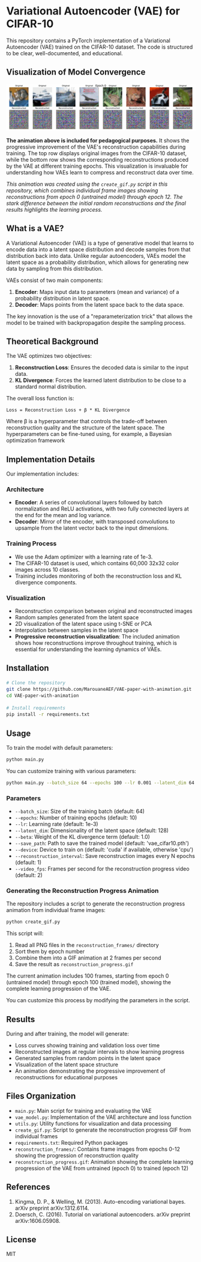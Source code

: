 # Variational Autoencoder (VAE) for CIFAR-10

This repository contains a PyTorch implementation of a Variational Autoencoder (VAE) trained on the CIFAR-10 dataset. The code is structured to be clear, well-documented, and educational.

## Visualization of Model Convergence

![VAE Training Progress](reconstruction_progress.gif)

**The animation above is included for pedagogical purposes.** It shows the progressive improvement of the VAE's reconstruction capabilities during training. The top row displays original images from the CIFAR-10 dataset, while the bottom row shows the corresponding reconstructions produced by the VAE at different training epochs. This visualization is invaluable for understanding how VAEs learn to compress and reconstruct data over time.

*This animation was created using the `create_gif.py` script in this repository, which combines individual frame images showing reconstructions from epoch 0 (untrained model) through epoch 12. The stark difference between the initial random reconstructions and the final results highlights the learning process.*

## What is a VAE?

A Variational Autoencoder (VAE) is a type of generative model that learns to encode data into a latent space distribution and decode samples from that distribution back into data. Unlike regular autoencoders, VAEs model the latent space as a probability distribution, which allows for generating new data by sampling from this distribution.

VAEs consist of two main components:
1. **Encoder**: Maps input data to parameters (mean and variance) of a probability distribution in latent space.
2. **Decoder**: Maps points from the latent space back to the data space.

The key innovation is the use of a "reparameterization trick" that allows the model to be trained with backpropagation despite the sampling process.

## Theoretical Background

The VAE optimizes two objectives:
1. **Reconstruction Loss**: Ensures the decoded data is similar to the input data.
2. **KL Divergence**: Forces the learned latent distribution to be close to a standard normal distribution.

The overall loss function is:
```
Loss = Reconstruction Loss + β * KL Divergence
```

Where β is a hyperparameter that controls the trade-off between reconstruction quality and the structure of the latent space.
The hyperparameters can be fine-tuned using, for example, a Bayesian optimization framework

## Implementation Details

Our implementation includes:

### Architecture
- **Encoder**: A series of convolutional layers followed by batch normalization and ReLU activations, with two fully connected layers at the end for the mean and log variance.
- **Decoder**: Mirror of the encoder, with transposed convolutions to upsample from the latent vector back to the input dimensions.

### Training Process
- We use the Adam optimizer with a learning rate of 1e-3.
- The CIFAR-10 dataset is used, which contains 60,000 32x32 color images across 10 classes.
- Training includes monitoring of both the reconstruction loss and KL divergence components.

### Visualization
- Reconstruction comparison between original and reconstructed images
- Random samples generated from the latent space
- 2D visualization of the latent space using t-SNE or PCA
- Interpolation between samples in the latent space
- **Progressive reconstruction visualization**: The included animation shows how reconstructions improve throughout training, which is essential for understanding the learning dynamics of VAEs.

## Installation

```bash
# Clone the repository
git clone https://github.com/MarouaneAEF/VAE-paper-with-animation.git
cd VAE-paper-with-animation

# Install requirements
pip install -r requirements.txt
```

## Usage

To train the model with default parameters:

```bash
python main.py
```

You can customize training with various parameters:

```bash
python main.py --batch_size 64 --epochs 100 --lr 0.001 --latent_dim 64 --beta 1.0
```

### Parameters

- `--batch_size`: Size of the training batch (default: 64)
- `--epochs`: Number of training epochs (default: 10)
- `--lr`: Learning rate (default: 1e-3)
- `--latent_dim`: Dimensionality of the latent space (default: 128)
- `--beta`: Weight of the KL divergence term (default: 1.0)
- `--save_path`: Path to save the trained model (default: 'vae_cifar10.pth')
- `--device`: Device to train on (default: 'cuda' if available, otherwise 'cpu')
- `--reconstruction_interval`: Save reconstruction images every N epochs (default: 1)
- `--video_fps`: Frames per second for the reconstruction progress video (default: 2)

### Generating the Reconstruction Progress Animation

The repository includes a script to generate the reconstruction progress animation from individual frame images:

```bash
python create_gif.py
```

This script will:
1. Read all PNG files in the `reconstruction_frames/` directory
2. Sort them by epoch number
3. Combine them into a GIF animation at 2 frames per second
4. Save the result as `reconstruction_progress.gif`

The current animation includes 100 frames, starting from epoch 0 (untrained model) through epoch 100 (trained model), showing the complete learning progression of the VAE.

You can customize this process by modifying the parameters in the script.

## Results

During and after training, the model will generate:

- Loss curves showing training and validation loss over time
- Reconstructed images at regular intervals to show learning progress
- Generated samples from random points in the latent space
- Visualization of the latent space structure
- An animation demonstrating the progressive improvement of reconstructions for educational purposes

## Files Organization

- `main.py`: Main script for training and evaluating the VAE
- `vae_model.py`: Implementation of the VAE architecture and loss function
- `utils.py`: Utility functions for visualization and data processing
- `create_gif.py`: Script to generate the reconstruction progress GIF from individual frames
- `requirements.txt`: Required Python packages
- `reconstruction_frames/`: Contains frame images from epochs 0-12 showing the progression of reconstruction quality
- `reconstruction_progress.gif`: Animation showing the complete learning progression of the VAE from untrained (epoch 0) to trained (epoch 12)

## References

1. Kingma, D. P., & Welling, M. (2013). Auto-encoding variational bayes. arXiv preprint arXiv:1312.6114.
2. Doersch, C. (2016). Tutorial on variational autoencoders. arXiv preprint arXiv:1606.05908.

## License

MIT 